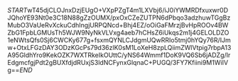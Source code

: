 $START$wT45djCLOJnxDzjEUgO+VXpPZgT4m1LXVbj6/iJ0iYWMRDfxuxwr0DJQhoYE93Nt0e3C18N88gZzOUMX/pxOxCZeZUTPN6dPbqo3adzhuwTGgBzMubO3VaUeRvXckuCdhIngjURPQNcd+Bhj4EZ/oOiGaFMrzjBvHpROOv4BWZbG1FpbLGMUsTh5WJW9NyNkVLVxg4aeb7hCHsZ6iUkqs2m1j4GELOLDZO1eNWtsQfs0Sj6CWCKy677g+fsxmQYNLCJdgmUQwRRIo5tmj0hYQy76R/IJmw+OtxLFGzDAY3ODzKGcPs79d36zlK0sM1LoXeH8zpLQiimZWlVtpig7rbpA13A95GldhYro9KekOZK7WXTRkeIkOUttC/yNS64Wmmf1DoK9VQ6Sb6jADZg/IrEdgmcfgjPdt2gBUXfdjdRUxjS3ldNCFynxGlqnaC+PUGQ/3FY7Kfiini9M1WiIVg==$END$